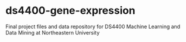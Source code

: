 # ds4400-gene-expression
Final project files and data repository for DS4400 Machine Learning and Data Mining at Northeastern University
